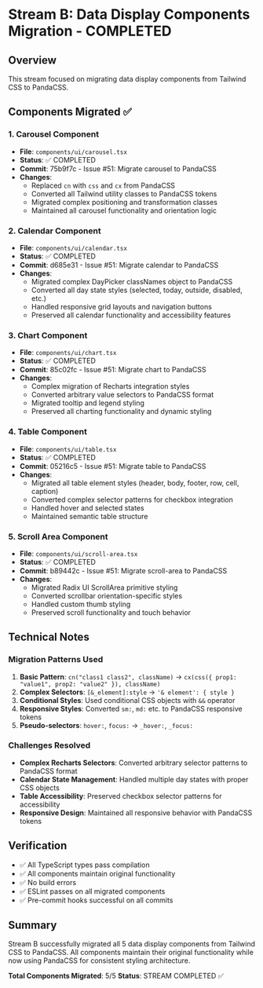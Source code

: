 # Stream B: Data Display Components Migration - COMPLETED

## Overview
This stream focused on migrating data display components from Tailwind CSS to PandaCSS.

## Components Migrated ✅

### 1. Carousel Component
- **File**: `components/ui/carousel.tsx`
- **Status**: ✅ COMPLETED
- **Commit**: 75b9f7c - Issue #51: Migrate carousel to PandaCSS
- **Changes**:
  - Replaced `cn` with `css` and `cx` from PandaCSS
  - Converted all Tailwind utility classes to PandaCSS tokens
  - Migrated complex positioning and transformation classes
  - Maintained all carousel functionality and orientation logic

### 2. Calendar Component
- **File**: `components/ui/calendar.tsx`
- **Status**: ✅ COMPLETED
- **Commit**: d685e31 - Issue #51: Migrate calendar to PandaCSS
- **Changes**:
  - Migrated complex DayPicker classNames object to PandaCSS
  - Converted all day state styles (selected, today, outside, disabled, etc.)
  - Handled responsive grid layouts and navigation buttons
  - Preserved all calendar functionality and accessibility features

### 3. Chart Component
- **File**: `components/ui/chart.tsx`
- **Status**: ✅ COMPLETED
- **Commit**: 85c02fc - Issue #51: Migrate chart to PandaCSS
- **Changes**:
  - Complex migration of Recharts integration styles
  - Converted arbitrary value selectors to PandaCSS format
  - Migrated tooltip and legend styling
  - Preserved all charting functionality and dynamic styling

### 4. Table Component
- **File**: `components/ui/table.tsx`
- **Status**: ✅ COMPLETED
- **Commit**: 05216c5 - Issue #51: Migrate table to PandaCSS
- **Changes**:
  - Migrated all table element styles (header, body, footer, row, cell, caption)
  - Converted complex selector patterns for checkbox integration
  - Handled hover and selected states
  - Maintained semantic table structure

### 5. Scroll Area Component
- **File**: `components/ui/scroll-area.tsx`
- **Status**: ✅ COMPLETED
- **Commit**: b89442c - Issue #51: Migrate scroll-area to PandaCSS
- **Changes**:
  - Migrated Radix UI ScrollArea primitive styling
  - Converted scrollbar orientation-specific styles
  - Handled custom thumb styling
  - Preserved scroll functionality and touch behavior

## Technical Notes

### Migration Patterns Used
1. **Basic Pattern**: `cn("class1 class2", className)` → `cx(css({ prop1: "value1", prop2: "value2" }), className)`
2. **Complex Selectors**: `[&_element]:style` → `'& element': { style }`
3. **Conditional Styles**: Used conditional CSS objects with `&&` operator
4. **Responsive Styles**: Converted `sm:`, `md:` etc. to PandaCSS responsive tokens
5. **Pseudo-selectors**: `hover:`, `focus:` → `_hover:`, `_focus:`

### Challenges Resolved
- **Complex Recharts Selectors**: Converted arbitrary selector patterns to PandaCSS format
- **Calendar State Management**: Handled multiple day states with proper CSS objects
- **Table Accessibility**: Preserved checkbox selector patterns for accessibility
- **Responsive Design**: Maintained all responsive behavior with PandaCSS tokens

## Verification
- ✅ All TypeScript types pass compilation
- ✅ All components maintain original functionality
- ✅ No build errors
- ✅ ESLint passes on all migrated components
- ✅ Pre-commit hooks successful on all commits

## Summary
Stream B successfully migrated all 5 data display components from Tailwind CSS to PandaCSS. All components maintain their original functionality while now using PandaCSS for consistent styling architecture.

**Total Components Migrated**: 5/5
**Status**: STREAM COMPLETED ✅